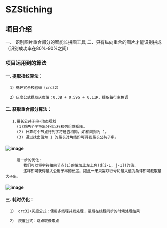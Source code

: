 # SZStiching

## 项目介绍
一、 识别图片重合部分的智能长拼图工具
二、只有纵向重合的图片才能识别拼成（识别成功率在80%-90%之间）

### 项目运用到的算法


####   一. 提取指纹算法：
   
      1）循环冗余校验码（crc32）
      
      2）灰度公式提取灰度值：0.3B + 0.59G + 0.11R，提取每行主色调
      
####   二. 获取重合部分算法：
   
       1.最长公共子串+动态规划
         (1)将两个字符串分别以行和列组成矩阵。
         (2) 计算每个节点行列字符是否相同，如相同则为 1。
         (3) 通过找出值为 1 的最长对角线即可得到最长公共子串。
####    ![image](https://github.com/shaozhe-chen/SZStiching/blob/master/SZStiching/normal.png)

         进一步的优化:
            我们可以将字符相同节点(1)的值加上左上角(d[i-1, j-1])的值，
            这样即可获得最大公用子串的长度。如此一来只需以行号和最大值为条件即可截取最大子串。
####    ![image](https://github.com/shaozhe-chen/SZStiching/blob/master/SZStiching/youhua.png)
####   三. 耗时优化：
   
      1） crc32+灰度公式：使用多线程并发处理，最后在线程同步的时候处理结果
      
      2） 灰度公式：跳点取像素点
